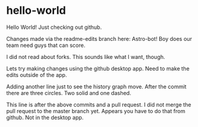 # hello-world
Hello World! Just checking out github.

Changes made via the readme-edits branch here:
Astro-bot! Boy does our team need guys that can score.

I did not read about forks. This sounds like what I want, though.

Lets try making changes using the github desktop app. Need to make the edits outside of the app.

Adding another line just to see the history graph move.
After the commit there are three circles. Two solid and one dashed.

This line is after the above commits and a pull request. I did not merge the pull request to the master branch yet.
Appears you have to do that from github. Not in the desktop app.